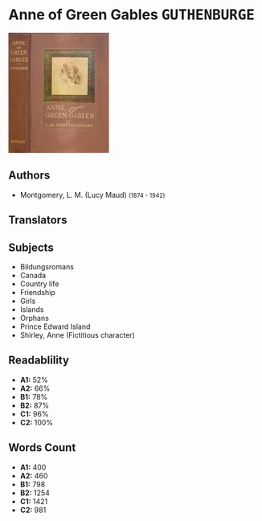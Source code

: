 # Anne of Green Gables <kbd>GUTHENBURGE</kbd>

![](./cover.medium.jpg "")

## Authors


 - Montgomery, L. M. (Lucy Maud) <small>(1874 - 1942)</small>

## Translators



## Subjects


 - Bildungsromans
 - Canada
 - Country life
 - Friendship
 - Girls
 - Islands
 - Orphans
 - Prince Edward Island
 - Shirley, Anne (Fictitious character)

## Readablility


 - **A1:** 52%
 - **A2:** 66%
 - **B1:** 78%
 - **B2:** 87%
 - **C1:** 96%
 - **C2:** 100%

## Words Count


 - **A1:** 400
 - **A2:** 460
 - **B1:** 798
 - **B2:** 1254
 - **C1:** 1421
 - **C2:** 981
